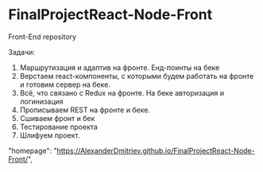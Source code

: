 # FinalProjectReact-Node-Front

Front-End repository

Задачи:

1. Маршрутизация и адаптив на фронте. Енд-поинты на беке
2. Верстаем react-компоненты, с которыми будем работать на фронте и готовим
   сервер на беке.
3. Всё, что связано с Redux на фронте. На беке авторизация и логинизация
4. Прописываем REST на фронте и беке.
5. Сшиваем фронт и бек
6. Тестирование проекта
7. Шлифуем проект.

"homepage": "https://AlexanderDmitriev.github.io/FinalProjectReact-Node-Front/",